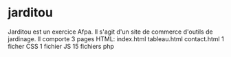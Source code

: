 # jarditou
Jarditou est un exercice Afpa. Il s'agit d'un site de commerce d'outils de jardinage. Il comporte 3 pages HTML:
index.html
tableau.html
contact.html
1 ficher CSS
1 fichier JS
15 fichiers php
